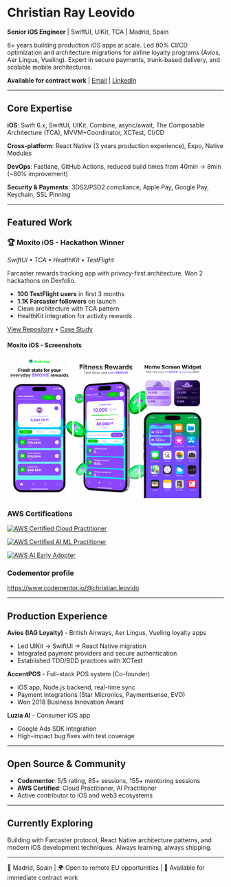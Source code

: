 # Christian Ray Leovido

**Senior iOS Engineer** | SwiftUI, UIKit, TCA | Madrid, Spain

8+ years building production iOS apps at scale. Led 80% CI/CD optimization and architecture migrations for airline loyalty programs (Avios, Aer Lingus, Vueling). Expert in secure payments, trunk-based delivery, and scalable mobile architectures.

**Available for contract work** | [Email](mailto:0xleovido@protonmail.com) | [LinkedIn](https://www.linkedin.com/in/christianleovido/)

---

## Core Expertise

**iOS**: Swift 6.x, SwiftUI, UIKit, Combine, async/await, The Composable Architecture (TCA), MVVM+Coordinator, XCTest, CI/CD

**Cross-platform**: React Native (3 years production experience), Expo, Native Modules

**DevOps**: Fastlane, GitHub Actions, reduced build times from 40min → 8min (~80% improvement)

**Security & Payments**: 3DS2/PSD2 compliance, Apple Pay, Google Pay, Keychain, SSL Pinning

---

## Featured Work

### 🏆 Moxito iOS - Hackathon Winner
*SwiftUI • TCA • HealthKit • TestFlight*

Farcaster rewards tracking app with privacy-first architecture. Won 2 hackathons on Devfolio.

- **100 TestFlight users** in first 3 months
- **1.1K Farcaster followers** on launch
- Clean architecture with TCA pattern
- HealthKit integration for activity rewards

[View Repository](https://github.com/leovido/moxito-ios) • [Case Study](https://devfolio.co/projects/moxito-app-ios-9810)

#### Moxito iOS - Screenshots
<p>
  <img src="https://github.com/leovido/moxito-ios/raw/main/Screenshots/iphone_app_store_moxito_1.png" width="30%" />
  <img src="https://github.com/leovido/moxito-ios/raw/main/Screenshots/iphone_app_store_moxito_2.png" width="30%" />
  <img src="https://github.com/leovido/moxito-ios/raw/main/Screenshots/iphone_app_store_moxito_3.png" width="30%" />
</p>

### AWS Certifications

[![AWS Certified Cloud Practitioner](https://images.credly.com/size/200x200/images/00634f82-b07f-4bbd-a6bb-53de397fc3a6/image.png)](https://www.credly.com/badges/dca4de90-21f9-4b34-a530-84f56a7a9b38)

[![AWS Certified AI ML Practitioner](https://images.credly.com/size/200x200/images/4d4693bb-530e-4bca-9327-de07f3aa2348/image.png)](https://www.credly.com/badges/788a72c7-0241-46ae-8c67-0f059082defd)

[![AWS AI Early Adopter](
 https://images.credly.com/size/200x200/images/834f2c8d-2d2c-4ce7-9580-02a351c31626/image.png)](https://www.credly.com/badges/5668ae4c-ae98-482d-b9ff-664fce5896b0)

### Codementor profile

https://www.codementor.io/@christian.leovido

---

## Production Experience

**Avios (IAG Loyalty)** - British Airways, Aer Lingus, Vueling loyalty apps
- Led UIKit → SwiftUI → React Native migration
- Integrated payment providers and secure authentication
- Established TDD/BDD practices with XCTest

**AccentPOS** - Full-stack POS system (Co-founder)
- iOS app, Node.js backend, real-time sync
- Payment integrations (Star Micronics, Paymentsense, EVO)
- Won 2018 Business Innovation Award

**Luzia AI** - Consumer iOS app
- Google Ads SDK integration
- High-impact bug fixes with test coverage

---

## Open Source & Community

- **Codementor**: 5/5 rating, 85+ sessions, 155+ mentoring sessions
- **AWS Certified**: Cloud Practitioner, AI Practitioner
- Active contributor to iOS and web3 ecosystems

---

## Currently Exploring

Building with Farcaster protocol, React Native architecture patterns, and modern iOS development techniques. Always learning, always shipping.

---

📍 Madrid, Spain | 🌍 Open to remote EU opportunities | 💼 Available for immediate contract work
